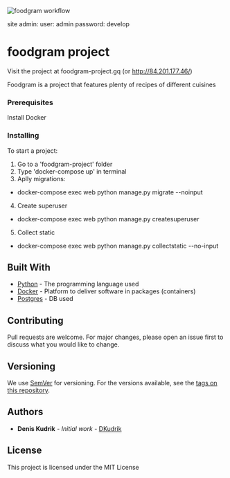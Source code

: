 ![foodgram workflow](https://github.com/DKudrik/foodgram-project/actions/workflows/main.yml/badge.svg)

site admin:
  user: admin
  password: develop

# foodgram project

Visit the project at foodgram-project.gq (or http://84.201.177.46/)


Foodgram is a project that features plenty of recipes of different cuisines

### Prerequisites

Install Docker

### Installing

To start a project:
1. Go to a 'foodgram-project' folder
2. Type 'docker-compose up' in terminal
3. Aplly migrations:
  * docker-compose exec web python manage.py migrate --noinput
4. Create superuser
  * docker-compose exec web python manage.py createsuperuser
5. Collect static
  * docker-compose exec web python manage.py collectstatic --no-input

## Built With

* [Python](https://www.python.org/) - The programming language used
* [Docker](https://maven.apache.org/) - Platform to deliver software in packages (containers)
* [Postgres](https://www.postgresql.org/) - DB used

## Contributing

Pull requests are welcome. For major changes, please open an issue first to discuss what you would like to change.

## Versioning

We use [SemVer](http://semver.org/) for versioning. For the versions available, see the [tags on this repository](https://github.com/DKudrik/project/tags). 

## Authors

* **Denis Kudrik** - *Initial work* - [DKudrik](https://github.com/DKudrik/foodgram-project)

## License

This project is licensed under the MIT License

